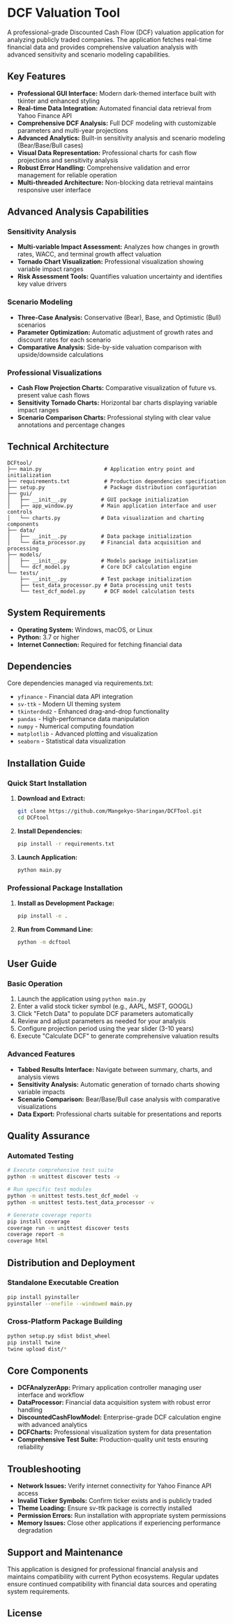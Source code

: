 # DCF Valuation Tool

A professional-grade Discounted Cash Flow (DCF) valuation application for analyzing publicly traded companies. The application fetches real-time financial data and provides comprehensive valuation analysis with advanced sensitivity and scenario modeling capabilities.

## Key Features

- **Professional GUI Interface:** Modern dark-themed interface built with tkinter and enhanced styling
- **Real-time Data Integration:** Automated financial data retrieval from Yahoo Finance API
- **Comprehensive DCF Analysis:** Full DCF modeling with customizable parameters and multi-year projections
- **Advanced Analytics:** Built-in sensitivity analysis and scenario modeling (Bear/Base/Bull cases)
- **Visual Data Representation:** Professional charts for cash flow projections and sensitivity analysis
- **Robust Error Handling:** Comprehensive validation and error management for reliable operation
- **Multi-threaded Architecture:** Non-blocking data retrieval maintains responsive user interface

## Advanced Analysis Capabilities

### Sensitivity Analysis
- **Multi-variable Impact Assessment:** Analyzes how changes in growth rates, WACC, and terminal growth affect valuation
- **Tornado Chart Visualization:** Professional visualization showing variable impact ranges
- **Risk Assessment Tools:** Quantifies valuation uncertainty and identifies key value drivers

### Scenario Modeling
- **Three-Case Analysis:** Conservative (Bear), Base, and Optimistic (Bull) scenarios
- **Parameter Optimization:** Automatic adjustment of growth rates and discount rates for each scenario
- **Comparative Analysis:** Side-by-side valuation comparison with upside/downside calculations

### Professional Visualizations
- **Cash Flow Projection Charts:** Comparative visualization of future vs. present value cash flows
- **Sensitivity Tornado Charts:** Horizontal bar charts displaying variable impact ranges
- **Scenario Comparison Charts:** Professional styling with clear value annotations and percentage changes

## Technical Architecture
```
DCFtool/
├── main.py                    # Application entry point and initialization
├── requirements.txt           # Production dependencies specification
├── setup.py                   # Package distribution configuration
├── gui/
│   ├── __init__.py           # GUI package initialization
│   ├── app_window.py         # Main application interface and user controls
│   └── charts.py             # Data visualization and charting components
├── data/
│   ├── __init__.py           # Data package initialization
│   └── data_processor.py     # Financial data acquisition and processing
├── models/
│   ├── __init__.py           # Models package initialization
│   └── dcf_model.py          # Core DCF calculation engine
└── tests/
    ├── __init__.py           # Test package initialization
    ├── test_data_processor.py # Data processing unit tests
    └── test_dcf_model.py      # DCF model calculation tests
```

## System Requirements

- **Operating System:** Windows, macOS, or Linux
- **Python:** 3.7 or higher
- **Internet Connection:** Required for fetching financial data

## Dependencies

Core dependencies managed via requirements.txt:
- `yfinance` - Financial data API integration
- `sv-ttk` - Modern UI theming system
- `tkinterdnd2` - Enhanced drag-and-drop functionality
- `pandas` - High-performance data manipulation
- `numpy` - Numerical computing foundation
- `matplotlib` - Advanced plotting and visualization
- `seaborn` - Statistical data visualization

## Installation Guide

### Quick Start Installation

1. **Download and Extract:**
   ```bash
   git clone https://github.com/Mangekyo-Sharingan/DCFTool.git
   cd DCFtool
   ```

2. **Install Dependencies:**
   ```bash
   pip install -r requirements.txt
   ```

3. **Launch Application:**
   ```bash
   python main.py
   ```

### Professional Package Installation

1. **Install as Development Package:**
   ```bash
   pip install -e .
   ```

2. **Run from Command Line:**
   ```bash
   python -m dcftool
   ```

## User Guide

### Basic Operation
1. Launch the application using `python main.py`
2. Enter a valid stock ticker symbol (e.g., AAPL, MSFT, GOOGL)
3. Click "Fetch Data" to populate DCF parameters automatically
4. Review and adjust parameters as needed for your analysis
5. Configure projection period using the year slider (3-10 years)
6. Execute "Calculate DCF" to generate comprehensive valuation results

### Advanced Features
- **Tabbed Results Interface:** Navigate between summary, charts, and analysis views
- **Sensitivity Analysis:** Automatic generation of tornado charts showing variable impacts
- **Scenario Comparison:** Bear/Base/Bull case analysis with comparative visualizations
- **Data Export:** Professional charts suitable for presentations and reports

## Quality Assurance

### Automated Testing
```bash
# Execute comprehensive test suite
python -m unittest discover tests -v

# Run specific test modules
python -m unittest tests.test_dcf_model -v
python -m unittest tests.test_data_processor -v

# Generate coverage reports
pip install coverage
coverage run -m unittest discover tests
coverage report -m
coverage html
```

## Distribution and Deployment

### Standalone Executable Creation
```bash
pip install pyinstaller
pyinstaller --onefile --windowed main.py
```

### Cross-Platform Package Building
```bash
python setup.py sdist bdist_wheel
pip install twine
twine upload dist/*
```

## Core Components

- **DCFAnalyzerApp:** Primary application controller managing user interface and workflow
- **DataProcessor:** Financial data acquisition system with robust error handling
- **DiscountedCashFlowModel:** Enterprise-grade DCF calculation engine with advanced analytics
- **DCFCharts:** Professional visualization system for data presentation
- **Comprehensive Test Suite:** Production-quality unit tests ensuring reliability

## Troubleshooting

- **Network Issues:** Verify internet connectivity for Yahoo Finance API access
- **Invalid Ticker Symbols:** Confirm ticker exists and is publicly traded
- **Theme Loading:** Ensure sv-ttk package is correctly installed
- **Permission Errors:** Run installation with appropriate system permissions
- **Memory Issues:** Close other applications if experiencing performance degradation

## Support and Maintenance

This application is designed for professional financial analysis and maintains compatibility with current Python ecosystems. Regular updates ensure continued compatibility with financial data sources and operating system requirements.

## License
